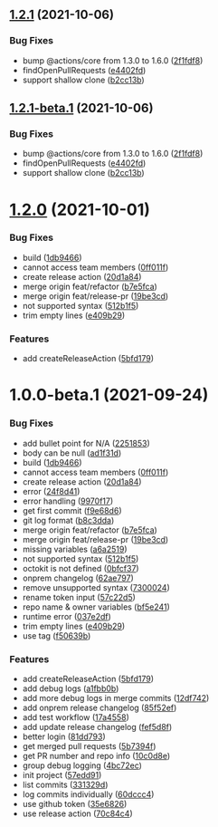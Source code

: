 ## [1.2.1](https://github.com/nugit/actions-pr-changelog/compare/v1.2.0...v1.2.1) (2021-10-06)


### Bug Fixes

* bump @actions/core from 1.3.0 to 1.6.0 ([2f1fdf8](https://github.com/nugit/actions-pr-changelog/commit/2f1fdf8d42de975d2ffed0b7cf81788e6617da6c))
* findOpenPullRequests ([e4402fd](https://github.com/nugit/actions-pr-changelog/commit/e4402fdbddeb47a128a070ef07ea2f18f04ad219))
* support shallow clone ([b2cc13b](https://github.com/nugit/actions-pr-changelog/commit/b2cc13bbd74da01d86850a5086be25370ec447d9))

## [1.2.1-beta.1](https://github.com/nugit/actions-pr-changelog/compare/v1.2.0...v1.2.1-beta.1) (2021-10-06)


### Bug Fixes

* bump @actions/core from 1.3.0 to 1.6.0 ([2f1fdf8](https://github.com/nugit/actions-pr-changelog/commit/2f1fdf8d42de975d2ffed0b7cf81788e6617da6c))
* findOpenPullRequests ([e4402fd](https://github.com/nugit/actions-pr-changelog/commit/e4402fdbddeb47a128a070ef07ea2f18f04ad219))
* support shallow clone ([b2cc13b](https://github.com/nugit/actions-pr-changelog/commit/b2cc13bbd74da01d86850a5086be25370ec447d9))

# [1.2.0](https://github.com/nugit/actions-pr-changelog/compare/v1.1.0...v1.2.0) (2021-10-01)


### Bug Fixes

* build ([1db9466](https://github.com/nugit/actions-pr-changelog/commit/1db946681a9fb3271c0feff800c60521adf629aa))
* cannot access team members ([0ff011f](https://github.com/nugit/actions-pr-changelog/commit/0ff011f37596495563c9af25d043af51b209d32a))
* create release action ([20d1a84](https://github.com/nugit/actions-pr-changelog/commit/20d1a841761a9e49454856b0e4385f5a6398562e))
* merge origin feat/refactor ([b7e5fca](https://github.com/nugit/actions-pr-changelog/commit/b7e5fca15018ec8104fb1362a2873104ca0a1b2b))
* merge origin feat/release-pr ([19be3cd](https://github.com/nugit/actions-pr-changelog/commit/19be3cd4ec8d4d5b33b4e1743f1d5de649b2931e))
* not supported syntax ([512b1f5](https://github.com/nugit/actions-pr-changelog/commit/512b1f56052d0d091dfee8a78c92906aa51e0410))
* trim empty lines ([e409b29](https://github.com/nugit/actions-pr-changelog/commit/e409b29bd2eb43df641e266369dcb8ac8ad39cd2))


### Features

* add createReleaseAction ([5bfd179](https://github.com/nugit/actions-pr-changelog/commit/5bfd1794d9fc4e1dbe1f84a246487b45e1d9fa67))

# 1.0.0-beta.1 (2021-09-24)


### Bug Fixes

* add bullet point for N/A ([2251853](https://github.com/nugit/actions-pr-changelog/commit/2251853f22810007237035ff0a33cd75a126094c))
* body can be null ([ad1f31d](https://github.com/nugit/actions-pr-changelog/commit/ad1f31dedb787614ceb1d0b092fb5b682013bf7d))
* build ([1db9466](https://github.com/nugit/actions-pr-changelog/commit/1db946681a9fb3271c0feff800c60521adf629aa))
* cannot access team members ([0ff011f](https://github.com/nugit/actions-pr-changelog/commit/0ff011f37596495563c9af25d043af51b209d32a))
* create release action ([20d1a84](https://github.com/nugit/actions-pr-changelog/commit/20d1a841761a9e49454856b0e4385f5a6398562e))
* error ([24f8d41](https://github.com/nugit/actions-pr-changelog/commit/24f8d41f0abdfd91d528a44a8b6be19f2804129d))
* error handling ([9970f17](https://github.com/nugit/actions-pr-changelog/commit/9970f17d31522bd1a614d03f42e47170d14af24b))
* get first commit ([f9e68d6](https://github.com/nugit/actions-pr-changelog/commit/f9e68d6406616dc54ca4af4c6e6614f133ff2b8d))
* git log format ([b8c3dda](https://github.com/nugit/actions-pr-changelog/commit/b8c3dda94602822bba23fceacf0276240f9397a7))
* merge origin feat/refactor ([b7e5fca](https://github.com/nugit/actions-pr-changelog/commit/b7e5fca15018ec8104fb1362a2873104ca0a1b2b))
* merge origin feat/release-pr ([19be3cd](https://github.com/nugit/actions-pr-changelog/commit/19be3cd4ec8d4d5b33b4e1743f1d5de649b2931e))
* missing variables ([a6a2519](https://github.com/nugit/actions-pr-changelog/commit/a6a251962835aff2fd29675f3f16b8f98e1ce83b))
* not supported syntax ([512b1f5](https://github.com/nugit/actions-pr-changelog/commit/512b1f56052d0d091dfee8a78c92906aa51e0410))
* octokit is not defined ([0bfcf37](https://github.com/nugit/actions-pr-changelog/commit/0bfcf37fc8bdf8e48b2c0112793d09d94894ef32))
* onprem changelog ([62ae797](https://github.com/nugit/actions-pr-changelog/commit/62ae797414e662cdedb9db2c20596af5557a27b4))
* remove unsupported syntax ([7300024](https://github.com/nugit/actions-pr-changelog/commit/7300024672b993e2e9bf8ccddbe4098fb1a8f613))
* rename token input ([57c22d5](https://github.com/nugit/actions-pr-changelog/commit/57c22d5fe7c31c3e299d7dccd491ee4d38b687c4))
* repo name & owner variables ([bf5e241](https://github.com/nugit/actions-pr-changelog/commit/bf5e2410b975a77f03ad927833603387cb32bbd1))
* runtime error ([037e2df](https://github.com/nugit/actions-pr-changelog/commit/037e2dfb0471a205667f81d43abd688438f81961))
* trim empty lines ([e409b29](https://github.com/nugit/actions-pr-changelog/commit/e409b29bd2eb43df641e266369dcb8ac8ad39cd2))
* use tag ([f50639b](https://github.com/nugit/actions-pr-changelog/commit/f50639b57ceec92571b944c29c5e4bfaf9d7e72e))


### Features

* add createReleaseAction ([5bfd179](https://github.com/nugit/actions-pr-changelog/commit/5bfd1794d9fc4e1dbe1f84a246487b45e1d9fa67))
* add debug logs ([a1fbb0b](https://github.com/nugit/actions-pr-changelog/commit/a1fbb0bc67789b1309b84046aec5c00105ad17dc))
* add more debug logs in merge commits ([12df742](https://github.com/nugit/actions-pr-changelog/commit/12df742ed9fca1e4972e554a975b14455f4c4650))
* add onprem release changelog ([85f52ef](https://github.com/nugit/actions-pr-changelog/commit/85f52ef7e31e510132aff0840f9d662a93c78704))
* add test workflow ([17a4558](https://github.com/nugit/actions-pr-changelog/commit/17a4558ca08737e00c1917d455464c93e250d92d))
* add update release changelog ([fef5d8f](https://github.com/nugit/actions-pr-changelog/commit/fef5d8fc76db581a4d1eaa845112a1fb912ffb7d))
* better login ([81dd793](https://github.com/nugit/actions-pr-changelog/commit/81dd7936343f44c7ac28fbeb81571c7bda41065e))
* get merged pull requests ([5b7394f](https://github.com/nugit/actions-pr-changelog/commit/5b7394fa225972084b41e15ac815371360ce42fd))
* get PR number and repo info ([10c0d8e](https://github.com/nugit/actions-pr-changelog/commit/10c0d8e6c454c8e27861c866a369159339da68dd))
* group debug logging ([4bc72ec](https://github.com/nugit/actions-pr-changelog/commit/4bc72ec82a88b64eddb84f7b3bd0caf0274387bf))
* init project ([57edd91](https://github.com/nugit/actions-pr-changelog/commit/57edd911a57e52bf47d5b99725d089d51e97ca43))
* list commits ([331329d](https://github.com/nugit/actions-pr-changelog/commit/331329d8e8c4e2d797ac290d33e0b8f3367c8142))
* log commits individually ([60dccc4](https://github.com/nugit/actions-pr-changelog/commit/60dccc4a67f8c8e855228aa2fd8d7f8ed7329425))
* use github token ([35e6826](https://github.com/nugit/actions-pr-changelog/commit/35e68260436ac4a99b17ff0729c1f0fa9ea1e2d7))
* use release action ([70c84c4](https://github.com/nugit/actions-pr-changelog/commit/70c84c48c3f9e9f28b2f0750ad97ce7ef5a5ab9b))
